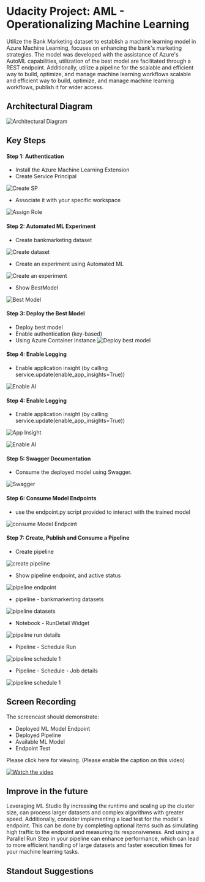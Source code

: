 <!-- #region -->
# Udacity Project: AML - Operationalizing Machine Learning

Utilize the Bank Marketing dataset to establish a machine learning model in Azure Machine Learning, focuses on enhancing the bank's marketing strategies. The model was developed with the assistance of Azure's AutoML capabilities, utilization of the best model are facilitated through a REST endpoint. 
Additionally, utilize a pipeline for the scalable and efficient way to build, optimize, and manage machine learning workflows
scalable and efficient way to build, optimize, and manage machine learning workflows, publish it for wider access.

## Architectural Diagram

![Architectural Diagram](/images/ArchitectualDiagram.jpg)

## Key Steps
#### Step 1: Authentication
- Install the Azure Machine Learning Extension
- Create Service Principal

![Create SP](/images/Authentication_CreateSP.jpeg)

- Associate it with your specific workspace

![Assign Role](/images/Authentication_AssignRole.jpeg)

#### Step 2: Automated ML Experiment
- Create bankmarketing dataset

![Create dataset](/images/RegisteredDatasets.jpeg)

- Create an experiment using Automated ML

![Create an experiment](/images/ExperimentCompleted.jpeg)

- Show BestModel

![Best Model](/images/BestModel.jpeg)

#### Step 3: Deploy the Best Model

- Deploy best model 
- Enable authentication (key-based)
- Using Azure Container Instance
![Deploy best model](/images/BestModel_Endpoint.jpeg)

#### Step 4: Enable Logging
- Enable application insight (by calling service.update(enable_app_insights=True))

![Enable AI](/images/Logs_EnableAI.jpeg)

#### Step 4: Enable Logging
- Enable application insight (by calling service.update(enable_app_insights=True))

![App Insight](/images/Logs_AIEnabled.jpeg)

![Enable AI](/images/Logs_EnableAI.jpeg)

#### Step 5: Swagger Documentation
- Consume the deployed model using Swagger.

![Swagger](/images/swagger_localhost.jpeg)

#### Step 6: Consume Model Endpoints
- use the endpoint.py script provided to interact with the trained model

![consume Model Endpoint](/images/consumeModelEndpoint.jpeg)

#### Step 7: Create, Publish and Consume a Pipeline

- Create pipeline

![create pipeline](/images/pipeline_running.jpeg)

- Show pipeline endpoint, and active status

![pipeline endpoint](/images/pipeline_endpointactive.jpeg)

- pipeline - bankmarkerting datasets

![pipeline datasets](/images/pipeline_datasets.jpeg)

- Notebook - RunDetail Widget

![pipeline run details](/images/notebook_RunDetails.jpeg)

- Pipeline - Schedule Run

![pipeline schedule 1](/images/pipeline_schedule.jpeg)

- Pipeline - Schedule - Job details

![pipeline schedule 1](/images/pipeline_schedule2.jpeg)

## Screen Recording
The screencast should demonstrate:
- Deployed ML Model Endpoint
- Deployed Pipeline
- Available ML Model
- Endpoint Test

Please click here for viewing. (Please enable the caption on this video)

[![Watch the video](https://i9.ytimg.com/vi_webp/THMG2i8j_Cs/mq2.webp?sqp=CIyxgbAG-oaymwEmCMACELQB8quKqQMa8AEB-AH-CYAC0AWKAgwIABABGBMgTih_MA8=&rs=AOn4CLAKmwH7i8juRmatqFPVPQ3p6cuQxA)](https://youtu.be/THMG2i8j_Cs)


## Improve in the future
Leveraging ML Studio By increasing the runtime and scaling up the cluster size, can process larger datasets and complex algorithms with greater speed. 
Additionally, consider implementing a load test for the model's endpoint. This can be done by completing optional items such as simulating high traffic to the endpoint and measuring its responsiveness.
And using a Parallel Run Step in your pipeline can enhance performance, which can lead to more efficient handling of large datasets and faster execution times for your machine learning tasks.

## Standout Suggestions
<!-- #endregion -->

